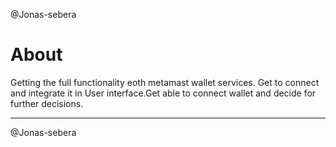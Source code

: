 @Jonas-sebera

# About

Getting the full functionality eoth metamast wallet services.
Get to connect and integrate it in User interface.Get able to connect wallet and decide for further decisions.

------------

@Jonas-sebera
